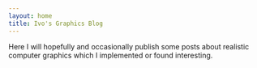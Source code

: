 ```yaml
---
layout: home
title: Ivo's Graphics Blog
---
```


Here I will hopefully and occasionally publish some posts about realistic computer graphics which I implemented or found interesting.
